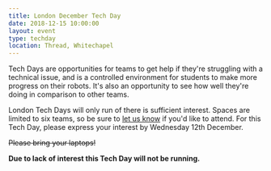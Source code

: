 ```yaml
---
title: London December Tech Day
date: 2018-12-15 10:00:00
layout: event
type: techday
location: Thread, Whitechapel
---
```


Tech Days are opportunities for teams to get help if they're struggling with a
technical issue, and is a controlled environment for students to make more
progress on their robots. It's also an opportunity to see how well they're doing
in comparison to other teams.

London Tech Days will only run of there is sufficient interest. Spaces are
limited to six teams, so be sure to [let us know][teams-contact] if you'd like
to attend. For this Tech Day, please express your interest by Wednesday 12th
December.

~~Please bring your laptops!~~

**Due to lack of interest this Tech Day will not be running.**

[teams-contact]: mailto:teams@studentrobotics.org
